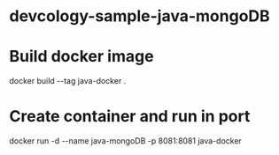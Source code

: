 # devcology-sample-java-mongoDB

# Build docker image
docker build --tag java-docker .

# Create container and run in port 
docker run -d --name java-mongoDB -p 8081:8081 java-docker
